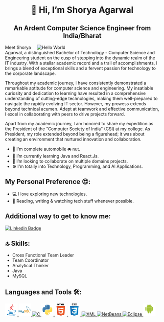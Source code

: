 <h1 align="center"> 👋 Hi, I’m Shorya Agarwal </h1>
<h2 align="center"> An Ardent Computer Science Engineer from India/Bharat </h2>


<!--<img align="right" alt="Hello World" width="400" src="https://camo.githubusercontent.com/d8a7b68700e343761bb04aee7c848aade21227cdae9e9ce9f1dac0d7c88df23d/68747470733a2f2f63646e612e61727473746174696f6e2e636f6d2f702f6173736574732f696d616765732f696d616765732f3033352f3639332f3635362f6f726967696e616c2f6777796e6574682d62616c7563696f2d68656c6c6f2d776f726c642e6769663f31363135363432383737">-->

<img align="right" alt="Hello World" width="400" src="https://www.artstation.com/artwork/QrDnmE">

<p align= ”justify” >
Meet Shorya Agarwal, a distinguished Bachelor of Technology - Computer Science and Engineering student on the cusp of stepping into the dynamic realm of the IT industry. With a stellar academic record and a trail of accomplishments, I brings a blend of exceptional skills and a fervent passion for technology to the corporate landscape.

Throughout my academic journey, I have consistently demonstrated a remarkable aptitude for computer science and engineering. My insatiable curiosity and dedication to learning have resulted in a comprehensive understanding of cutting-edge technologies, making them well-prepared to navigate the rapidly evolving IT sector. However, my prowess extends beyond technical acumen. Adept at teamwork and effective communication, I excel in collaborating with peers to drive projects forward.

Apart from my academic journey, I am honored to share my expedition as the President of the "Computer Society of India" (CSI) at my college. As President, my role extended beyond being a figurehead; it was about creating an environment that nurtured innovation and collaboration.
</p>

- 👀 I'm complete automobile 🚘 nut.
- 🌱 I’m currently learning Java and React.Js.
- 💞️ I’m looking to collaborate on multiple domains projects.	
- ⚙  I'm totally into Technology, Programming, and AI Applications.
<!-- - 📫 How to reach me -> Just mail me on shoryaagarwal.gzb@gmail.com ✉. -->


<h2 align="left">My Personal Preference 😍:</h2>

- 💻 I love exploring new technologies.
- 📰 Reading, writing & watching tech stuff whenever possible.


<h2 align="left">Additional way to get to know me:</h2>

[![Linkedin Badge](https://img.shields.io/badge/-LinkedIn-0e76a8?style=flat-square&logo=Linkedin&logoColor=white)](https://www.linkedin.com/in/shorya-agarwal-gzb/)


<h2 align="left"> 🔝 Skills:</h2>

- Cross Functional Team Leader
- Team Coordinator
- Analytical Thinker
- Java
- MySQL 


<h2 align="left">Languages and Tools 🛠:</h2>
<p align="left">       
<a href="https://en.wikipedia.org/wiki/Java_(programming_language)" target="blank" rel="noreferrer"> <img src="https://raw.githubusercontent.com/devicons/devicon/master/icons/java/java-original.svg" alt="Java" width="40" height="40"/> </a>       
<a href="https://en.wikipedia.org/wiki/MySQL" target="blank" rel="noreferrer"> <img src="https://raw.githubusercontent.com/devicons/devicon/master/icons/mysql/mysql-original-wordmark.svg" alt="MySQL" width="40" height="40"/> </a>
<a href="https://en.wikipedia.org/wiki/The_C_Programming_Language" target="blank" rel="noreferrer"> <img src="https://encrypted-tbn0.gstatic.com/images?q=tbn:ANd9GcTSnrldbyGlZhCuDZX-FR2_hhlNpR70nPnuzw&usqp=CAU" alt="C" width="40" height="40"/> </a>
<a href="https://en.wikipedia.org/wiki/Python_(programming_language)" target="blank" rel="noreferrer"> <img src="https://raw.githubusercontent.com/devicons/devicon/master/icons/python/python-original.svg" alt="Python" width="40" height="40"/> </a> 
<a href="https://en.wikipedia.org/wiki/HTML5" target="blank" rel="noreferrer"> <img src="https://raw.githubusercontent.com/devicons/devicon/master/icons/html5/html5-original-wordmark.svg" alt="HTML5" width="40" height="40"/> </a> 
<a href="https://en.wikipedia.org/wiki/CSS" target="blank" rel="noreferrer"> <img src="https://raw.githubusercontent.com/devicons/devicon/master/icons/css3/css3-original-wordmark.svg" alt="CSS3" width="40" height="40"/> </a> 
<a href="https://en.wikipedia.org/wiki/XML" target="blank" rel="noreferrer"> <img src="https://upload.wikimedia.org/wikipedia/commons/thumb/2/2d/Extensible_Markup_Language_%28XML%29_logo.svg/330px-Extensible_Markup_Language_%28XML%29_logo.svg.png" alt="XML" width="40" height="40"/> </a>
<a href="https://en.wikipedia.org/wiki/NetBeans" target="blank" rel="noreferrer"> <img src="https://encrypted-tbn0.gstatic.com/images?q=tbn:ANd9GcReSNrxSc0NRmuzsZBqiU21vX0vhAo0RhK3KA&usqp=CAU" alt="NetBeans" width="60" height="40"/> </a>
<a href="https://en.wikipedia.org/wiki/Eclipse_(software)" target="blank" rel="noreferrer"> <img src="https://encrypted-tbn0.gstatic.com/images?q=tbn:ANd9GcQwLBG38lc1LThPp3dmpR6jzD_Z_JhF2qGqrQ&usqp=CAU" alt="Eclipse" width="40" height="40"/> </a>
<a href="https://en.wikipedia.org/wiki/Android_Studio" target="_blank" rel="noreferrer"> <img src="https://raw.githubusercontent.com/devicons/devicon/master/icons/android/android-original-wordmark.svg" alt="android" width="40" height="40"/> </a> 

<!---
ShoryaAgarwal/ShoryaAgarwal is a ✨ special ✨ repository because its `README.md` (this file) appears on your GitHub profile.
You can click the Preview link to take a look at your changes.
--->

